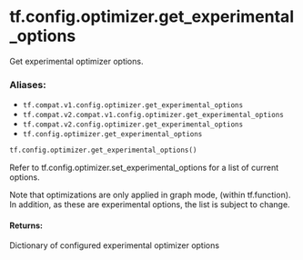 <div itemscope itemtype="http://developers.google.com/ReferenceObject">
<meta itemprop="name" content="tf.config.optimizer.get_experimental_options" />
<meta itemprop="path" content="Stable" />
</div>

# tf.config.optimizer.get_experimental_options

Get experimental optimizer options.

### Aliases:

* `tf.compat.v1.config.optimizer.get_experimental_options`
* `tf.compat.v2.compat.v1.config.optimizer.get_experimental_options`
* `tf.compat.v2.config.optimizer.get_experimental_options`
* `tf.config.optimizer.get_experimental_options`

``` python
tf.config.optimizer.get_experimental_options()
```

<!-- Placeholder for "Used in" -->

Refer to tf.config.optimizer.set_experimental_options for a list of current
options.

Note that optimizations are only applied in graph mode, (within tf.function).
In addition, as these are experimental options, the list is subject to change.

#### Returns:

Dictionary of configured experimental optimizer options
